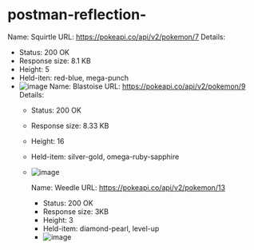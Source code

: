 # postman-reflection-
Name: Squirtle
URL: https://pokeapi.co/api/v2/pokemon/7
Details:
* Status: 200 OK
* Response size: 8.1 KB
* Height: 5
* Held-iten: red-blue, mega-punch
* ![image](https://res.cloudinary.com/dkyvfb3y2/image/upload/v1724794902/Screenshot_2024-08-27_154645_ehqrqj.png)
  Name: Blastoise
  URL: https://pokeapi.co/api/v2/pokemon/9
  Details:
  * Status: 200 OK
  * Response size: 8.33 KB
  * Height: 16
  * Held-item: silver-gold, omega-ruby-sapphire
  * ![image](https://res.cloudinary.com/dkyvfb3y2/image/upload/v1724796485/Screenshot_2024-08-27_170716_z0nqwx.png)

    Name: Weedle
    URL: https://pokeapi.co/api/v2/pokemon/13
    * Status: 200 OK
    * Response size: 3KB
    * Height: 3
    * Held-item: diamond-pearl, level-up
    * ![image](https://res.cloudinary.com/dkyvfb3y2/image/upload/v1724796236/Screenshot_2024-08-27_164334_fxdlbj.png)
    
